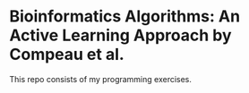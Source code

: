 # Bioinformatics Algorithms: An Active Learning Approach by Compeau et al.
   
This repo consists of my programming exercises.
